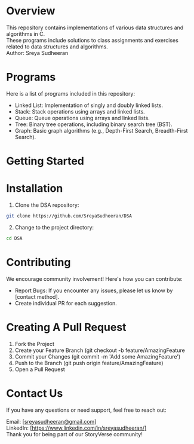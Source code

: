 # Overview
This repository contains implementations of various data structures and algorithms in C.<br>
These programs include solutions to class assignments and exercises related to data structures and algorithms.<br>
Author: Sreya Sudheeran
# Programs
Here is a list of programs included in this repository:

- Linked List: Implementation of singly and doubly linked lists.
- Stack: Stack operations using arrays and linked lists.
- Queue: Queue operations using arrays and linked lists.
- Tree: Binary tree operations, including binary search tree (BST).
- Graph: Basic graph algorithms (e.g., Depth-First Search, Breadth-First Search).

# Getting Started
# Installation
1. Clone the DSA repository:
```bash
git clone https://github.com/SreyaSudheeran/DSA
```
2. Change to the project directory:
```bash
cd DSA
```

# Contributing
We encourage community involvement! Here's how you can contribute:<br>
- Report Bugs: If you encounter any issues, please let us know by [contact method].<br>
- Create individual PR for each suggestion.<br>

# Creating A Pull Request<br>
1. Fork the Project<br>
2. Create your Feature Branch (git checkout -b feature/AmazingFeature<br>
3. Commit your Changes (git commit -m 'Add some AmazingFeature')<br>
4. Push to the Branch (git push origin feature/AmazingFeature)<br>
5. Open a Pull Request<br>

# Contact Us
If you have any questions or need support, feel free to reach out:<br>

Email: [sreyasudheeran@gmail.com]<br>
LinkedIn: [https://www.linkedin.com/in/sreyasudheeran/]<br>
Thank you for being part of our StoryVerse community!<br>
